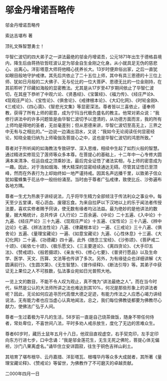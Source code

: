 # 邬金丹增诺吾略传

邬金丹增诺吾略传

索达吉堪布 著

顶礼文殊智慧勇士！

华智仁波切的四大弟子之一讲法最绝的邬金丹增诺吾，公元1871年出生于德格县境内，降生后由蒋扬钦哲旺波认定为邬金自生金刚之化身。从小就具足无伪的慈悲心、出离心。洋彭塔意大师将他精心抚养长大。13岁时便弃俗出家，之后一直犹如眼目般地守护戒律。其先后共依止了二十五位上师，其中有具三恩德的十三位上师、犹如日月般的二大佛子、无与伦比的一位大菩萨、恩德无比的一位金刚持，在其前聆听了印藏如海般的显密教法。尤其是从17岁至47岁期间依止了华智仁波切，在其座下恭听了中观六论、《贤愚经》、《宝箧经》、《福力传》、《经庄严论》、《现观庄严论》、《宝性论》、《俱舍论》、《戒律根本论》、《大幻化网》、《时轮金刚》、《三戒论》、《四心滴》、《智悲光文集》等显密深法。尊者皆以三喜依止，谨奉师教，获得了所有上师的密意，成为宁玛当代极负盛名的教主。他常对弟众说：“我修行讲法中的许多问题皆是由华智仁波切予以澄清的，从功德方面而言，我的所有上师均是得地的圣者，无丝毫差别；但从恩德来讲，华智仁波切至高无上，三界之中无有与之相比的。”一边说一边涌出泪水，又说：“我如今无论阅读任何显密经论，知晓全能归纳为上师瑜伽及菩提心之中，这也是华智仁波切的鸿恩所致。”

尊者对于所听闻的如海教法专致研学、深入思维，相续中生起了如烈火般的智慧。通过精进实修现见了莲师等众多本尊。在菩提心的基础上，十二年中一心专修大圆满本来清净、任运自成之顶乘妙法，最后完全证悟了诸法实相，与上师的密意成为一趣。因此，对于浩如烟海、博大精深的显密经续通达无碍。尽管其证悟已至顶峰，然而在外表行为上却始终如一地严谨持戒。因其名声远播千里，以致弟子信众犹如蜜蜂集于花丛中一般纷纷涌至。当时由于尊者广弘戒律，致使比丘、沙弥遍布各地方隅。

尊者一生尤为热衷于讲经说法，几乎将毕生精力全部倾注于传法利众之事业中。每天至少五堂课，呕心沥血、废寝忘食。为来自拉萨以下汉地以上的乐于闻法者传授法要，喜欢实修者赐予窍诀，使无数有缘者均沾法益。最为绝妙的是他讲法的数量，据大略统计，总共传讲《入行论》二百余遍、《中论》二十五遍、《入中论》十九遍、《经庄严论》三十九遍、《现观庄严论》十五遍、《宝性论》三十八遍、《辨中边论》七遍、《辨法法性论》八遍、《律藏根本论》一遍、《三戒论》三十八遍、《俱舍论》五遍、《量理宝藏论》一遍、《如意宝藏论》九遍、《心性休息》十三遍、《大幻化网》二十遍、《功德藏》四十遍，此外《随念三宝经》、《沙弥颂》、《菩萨戒二十颂》、《皈依七十颂》、《极乐愿文》、《三主要道论》、《离四贪论》、《大手印五法》、《赞戒颂》、《般若摄颂》、《亲友书》、《修心七要》、《普贤行愿品》以及生命学、医学、天文、历算、文法等也传讲了多次。另外，为有缘徒众也详细讲解《大圆满前行》、《生圆次第》、《无生智慧》、《普作续释》、《断法引导》等。其弟子中获证无上果位之人不可胜数，弘法事业宛如日光普照大地。

一览上文的数目，不能不令人叹为观止，真不愧为“讲法最绝之人”。而在当今时代，纵然是公认的大法师所讲之法也难达到其10%，何况是那些形象上的讲法者呢？因此，无论如何应追寻历代高僧大德之足迹，有能力传法之人应悉心竭力讲经说法，无有能力者也应当虚心认真地闻法，总之，我们每位佛教徒都要为佛教尽心献力，使佛法广弘于人间。

尊者一生过着极为平凡的生活，58岁前一直是自己烧茶做饭，随身不带任何侍者，常处卑位，不喜世间八法，平时多劝人戒杀放生，度化了无边的苦难众生。

尊者60岁时，藏历土鼠年五月十八日，他双目直视虚空，右手契克印，左手定印向东方行进七步，口中念诵：“我是邬金莲花生，无生无死之佛陀，菩提心体无偏袒，沙门八果离虚名。”诵毕住立安详圆寂，往生于铜色吉祥山刹土。

其培育了堪布根华、云丹嘉措、洋彭塔瓦、根嘎华丹等众多大成就者，其所著《量理宝藏论释》、《赞戒论》等留世，为佛教作了不可磨灭的卓越贡献。

二000年四月一日

